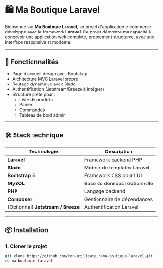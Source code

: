 # 🛍️ Ma Boutique Laravel

Bienvenue sur **Ma Boutique Laravel**, un projet d'application e-commerce développé avec le framework **Laravel**. Ce projet démontre ma capacité à concevoir une application web complète, proprement structurée, avec une interface responsive et moderne.

---

## 🚀 Fonctionnalités

- Page d’accueil design avec Bootstrap
- Architecture MVC Laravel propre
- Routage dynamique avec Blade
- Authentification (Jetstream/Breeze à intégrer)
- Structure prête pour :
  - Liste de produits
  - Panier
  - Commandes
  - Tableau de bord admin

---

## 🛠️ Stack technique

| Technologie | Description |
|-------------|-------------|
| **Laravel** | Framework backend PHP |
| **Blade**   | Moteur de templates Laravel |
| **Bootstrap 5** | Framework CSS pour l'UI |
| **MySQL**   | Base de données relationnelle |
| **PHP**     | Langage backend |
| **Composer** | Gestionnaire de dépendances |
| (Optionnel) **Jetstream / Breeze** | Authentification Laravel |

---

## 📦 Installation

### 1. Cloner le projet

```bash
git clone https://github.com/ton-utilisateur/ma-boutique-laravel.git
cd ma-boutique-laravel
